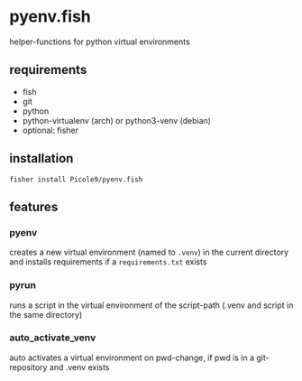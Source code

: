 # pyenv.fish
helper-functions for python virtual environments

## requirements
* fish
* git
* python
* python-virtualenv (arch) or python3-venv (debian)
* optional: fisher

## installation
`fisher install Picole9/pyenv.fish`

## features

### pyenv
creates a new virtual environment (named to `.venv`) in the current directory and installs requirements if a `requirements.txt` exists

### pyrun
runs a script in the virtual environment of the script-path (.venv and script in the same directory)

### auto_activate_venv
auto activates a virtual environment on pwd-change, if pwd is in a git-repository and .venv exists
